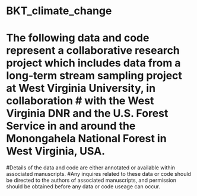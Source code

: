 # BKT_climate_change
# The following data and code represent a collaborative research project which includes data from a long-term stream sampling project at West Virginia University, in collaboration # with the West Virginia DNR and the U.S. Forest Service in and around the Monongahela National Forest in West Virginia, USA.
#Details of the data and code are either annotated or available within associated manuscripts.
#Any inquires related to these data or code should be directed to the authors of associated manuscripts, and permission should be obtained before any data or code useage can occur.
